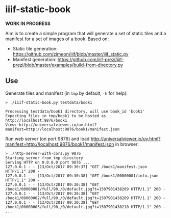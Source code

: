 # iiif-static-book

**WORK IN PROGRESS**

Aim is to create a simple program that will generate a set of static tiles and a manifest for a set of images of a book. Based on:

  * Static tile generation: <https://github.com/zimeon/iiif/blob/master/iiif_static.py>
  * Manifest generation: <https://github.com/iiif-prezi/iiif-prezi/blob/master/examples/build-from-directory.py>

## Use

Generate tiles and manifest (in `tmp` by default, `-h` for help):

```
> ./iiif-static-book.py testdata/book1

Processing testdata/book1 directory, will use book_id 'book1'
Expecting files in tmp/book1 to be hosted as http://localhost:9876/book1
View: http://universalviewer.io/uv.html?manifest=http://localhost:9876/book1/manifest.json
```

Run web server (on port 9876) and load <http://universalviewer.io/uv.html?manifest=http://localhost:9876/book1/manifest.json> in browser:

```
> ./http-server-with-cors.py 9876
Starting server from tmp directory
Serving HTTP on 0.0.0.0 port 9876 ...
127.0.0.1 - - [13/Oct/2017 09:30:37] "GET /book1/manifest.json HTTP/1.1" 200 -
127.0.0.1 - - [13/Oct/2017 09:30:38] "GET /book1/00000001/info.json HTTP/1.1" 200 -
127.0.0.1 - - [13/Oct/2017 09:30:38] "GET /book1/00000001/full/90,/0/default.jpg?t=1507901438209 HTTP/1.1" 200 -
127.0.0.1 - - [13/Oct/2017 09:30:38] "GET /book1/00000002/full/90,/0/default.jpg?t=1507901438209 HTTP/1.1" 200 -
127.0.0.1 - - [13/Oct/2017 09:30:38] "GET /book1/00000003/full/90,/0/default.jpg?t=1507901438210 HTTP/1.1" 200 -
...
```
